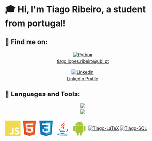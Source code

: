 # 🎓 Hi, I'm Tiago Ribeiro, a student from portugal!

## :email: Find me on:

<!--
[<img align="left" alt="CharalambosIoannou" width="40px" src="https://raw.githubusercontent.com/iconic/open-iconic/master/svg/globe.svg" />][website]
[<img align="left" alt="CharalambosIoannou | LinkedIn" width="40px" src="https://cdn.jsdelivr.net/npm/simple-icons@v3/icons/linkedin.svg" />][linkedin]
[<img align="left" alt="CharalambosIoannou | Mail" width="40px" src="https://cdn.jsdelivr.net/npm/simple-icons@v3/icons/gmail.svg" />][mail]
-->

<p align="center">
 <a href="mailto:tiago.lopes.ribeiro@ubi.pt"> <img src="https://cdn-icons-png.flaticon.com/512/726/726623.png" alt="Python" height="40" style="vertical-align:top; margin:4px"></a> 
 <br />
 <a href="mailto:tiago.lopes.ribeiro@ubi.pt" style="vertical-align:top; margin:4px">tiago.lopes.ribeiro@ubi.pt</a> 
</p>

<p align="center">
 <a href="https://www.linkedin.com/in/tiago-ribeiro-59703927b/"> <img src="https://cdn-icons-png.flaticon.com/512/174/174857.png" alt="LinkedIn" height="40" style="vertical-align:top; margin:4px"></a> 
 <br />
 <a href="https://www.linkedin.com/in/tiago-ribeiro-59703927b/" style="vertical-align:top; margin:4px">LinkedIn Profile</a> 
</p>

## 🧰 Languages and Tools:

<div align="center">
  <a href="https://github.com/TiagoRibeiro02">
  <img height="180em" src="https://github-readme-stats.zohan.tech/api?username=TiagoRibeiro02&count_private=true&show_icons=true&theme=transparent"/><br>
  <img height="145em" src="https://github-readme-stats.zohan.tech/api/top-langs/?username=TiagoRibeiro02&layout=compact&theme=transparent"/>
</div>
<div style="display: inline_block"><br>
  <img align="center" alt="Tiago-Js" height=50 src="https://raw.githubusercontent.com/devicons/devicon/master/icons/javascript/javascript-plain.svg">
  <img align="center" alt="Tiago-HTML" height=50 src="https://raw.githubusercontent.com/devicons/devicon/master/icons/html5/html5-original.svg">
  <img align="center" alt="Tiago-CSS" height=50 src="https://raw.githubusercontent.com/devicons/devicon/master/icons/css3/css3-original.svg">
  <img align="center" alt="Tiago-Java" height=50 src="https://raw.githubusercontent.com/devicons/devicon/master/icons/java/java-original.svg">
  <img align="center" alt="Tiago-Android" height=50 src="https://raw.githubusercontent.com/devicons/devicon/master/icons/android/android-original.svg">
  <img align="center" alt="Tiago-LaTeX" height=50 src="https://cdn.jsdelivr.net/gh/devicons/devicon/icons/latex/latex-original.svg" />
  <img align="center" alt="Tiago-SQL" height=50 src="https://cdn.jsdelivr.net/gh/devicons/devicon/icons/mysql/mysql-original-wordmark.svg" />
</div>


<!--![Snake animation](https://github.com/TiagoRibeiro02/TiagoRibeiro02/blob/output/github-contribution-grid-snake.svg)-->
